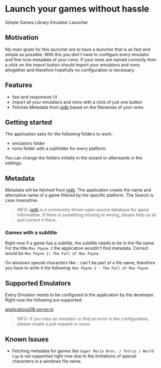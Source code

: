 # Launch your games without hassle

Simple Games Library Emulator Launcher

## Motivation

My main goals for this launcher are to have a launcher that is as fast and simple as possible. With this you don't have to configure every emulator and fine tune metadata of your roms. If your roms are named correctly then a click on the import button should import your emulators and roms altogether and therefore hopefully no configuration is necessary.

## Features

- fast and responsive UI
- Import all your emulators and roms with a click of just one button
- Fetches Metadata from [igdb](www.igdb.com) based on the filenames of your roms

## Getting started

The application asks for the following folders to work:

- emulators folder
- roms folder with a subfolder for every platform

You can change the folders initially in the wizard or afterwards in the settings.

## Metadata

Metadata will be fetched from [igdb](www.igdb.com). The application crawls the name and alternative name of a game filtered by the specific platform.
The Search is case insensitive.

> INFO: [igdb](www.igdb.com) is a community driven open source database for game information. If there is something missing or wrong, please help us all and correct it there.

### Games with a subtitle

Right now if a game has a subtitle, the subtitle needs to be in the file name.<br>
For the title `Max Payne 2` the application wouldn't find metadata. Correct would be `Max Payne 2: The Fall of Max Payne`.

On windows special characters like `:` can't be part of a file name, therefore you have to write it the following:
`Max Payne 2 - The Fall of Max Payne`

## Supported Emulators

Every Emulator needs to be configured in the application by the developer.
Right now the following are supported:

[applicationsDB.server.ts](app\server\applicationsDB.server.ts)

> INFO: If you miss an emulator or find an error in the configuration, please create a pull request or issue.

## Known Issues

- Fetching metadata for games like `Super Mario Bros. / Tetris / World Cup` is not supported right now due to the limitations of special characters in a windows file name.
